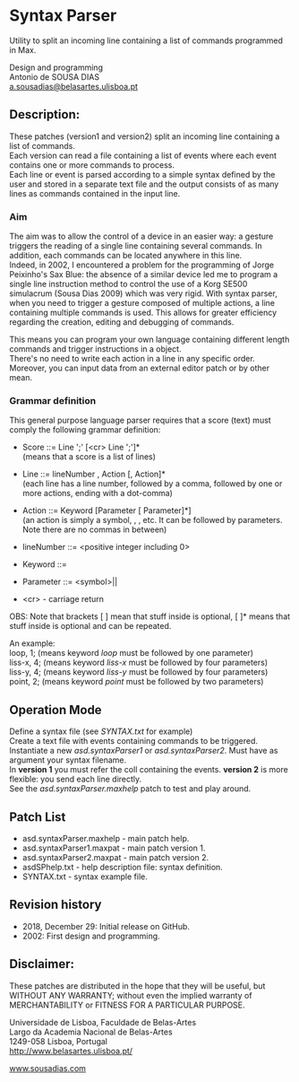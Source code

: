 # Syntax Parser
Utility to split an incoming line containing a list of commands programmed in Max.

Design and programming<br>
Antonio de SOUSA DIAS<br>
a.sousadias@belasartes.ulisboa.pt


## Description:
These patches (version1 and version2) split an incoming line containing a list of commands.<br/>
 Each version can read a file containing a list of events where each event contains one or more commands to process.<br/>
Each line or event is parsed according to a simple syntax defined by the user and stored in a separate text file and the output consists of as many lines as commands contained in the input line.<br/>

### Aim
The aim was to allow the control of a device in an easier way: a gesture triggers the reading of a single line containing several commands. In addition, each commands can be located anywhere in this line.<br/> 
Indeed, in 2002, I encountered a problem for the programming of Jorge Peixinho's Sax Blue: the absence of a similar device led me to program a single line instruction method to control the use of a Korg SE500 simulacrum (Sousa Dias 2009) which was very rigid. With syntax parser, when you need to trigger a gesture composed of multiple actions, a line containing multiple commands is used. This allows for greater efficiency regarding the creation, editing and debugging of commands.<br/>

This means you can program your own language containing  different length commands and trigger instructions in a <coll> object.<br/>
There's no need to write each action in a line in any specific order. Moreover, you can input data from an external editor patch or by other mean.<br/>

### Grammar definition
This general purpose language parser requires that a score (text) must comply the following grammar definition:<br/>

- Score ::= Line ';' [\<cr\> Line ';']*<br/>
(means that a score is a list of lines)<br/>

- Line ::= lineNumber , Action [, Action]*<br/>
(each line has a line number, followed by a comma, followed by one or more actions, ending with a dot-comma)<br/>

- Action ::= Keyword [Parameter [ Parameter]*]<br/>
(an action is simply a symbol, <loop>, <uncleBennie>, etc. It can be followed by parameters. Note there are no commas in between)<br/>

- lineNumber ::= <positive integer including 0><br/>
- Keyword ::= <symbol><br/>
- Parameter ::= \<symbol\>|<float>|<integer><br/>
- \<cr\> - carriage return<br/>

OBS: Note that brackets [ ] mean that stuff inside is optional, [ ]* means that stuff inside is optional and can be repeated.<br/>

An example:<br/>
loop, 1; (means keyword _loop_ must be followed by one parameter)<br/>
liss-x, 4; (means keyword _liss-x_ must be followed by four parameters)<br/>
liss-y, 4; (means keyword _liss-y_ must be followed by four parameters)<br/>
point, 2; (means keyword _point_ must be followed by two parameters)<br/>


## Operation Mode
Define a syntax file (see _SYNTAX.txt_ for example)<br/>
Create a text file with events containing commands to be triggered.<br/>
Instantiate a new _asd.syntaxParser1_ or  _asd.syntaxParser2_. Must have as argument your syntax filename.<br/>
In __version 1__ you must refer the coll containing the events.  __version 2__ is more flexible: you send each line directly.<br/>
See the _asd.syntaxParser.maxhelp_ patch to test and play around.<br>

## Patch List
- asd.syntaxParser.maxhelp - main patch help.
- asd.syntaxParser1.maxpat - main patch version 1.
- asd.syntaxParser2.maxpat - main patch version 2.
- asdSPhelp.txt - help description file: syntax definition.
- SYNTAX.txt - syntax example file.


## Revision history
- 2018, December 29: Initial release on GitHub.
- 2002: First design and programming.

## Disclaimer:
These patches are distributed in the hope that they will be useful, but WITHOUT ANY WARRANTY; without even the implied warranty of MERCHANTABILITY or FITNESS FOR A PARTICULAR PURPOSE.<br>




Universidade de Lisboa, Faculdade de Belas-Artes<br>
Largo da Academia Nacional de Belas-Artes<br>
1249-058 Lisboa, Portugal<br>
http://www.belasartes.ulisboa.pt/

www.sousadias.com
